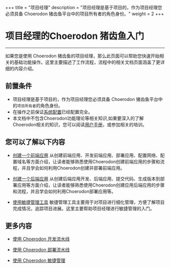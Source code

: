 ﻿+++
title = "项目经理"
description = "项目经理是基于项目的，作为项目经理您必须具备 Choerodon 猪齿鱼平台中的项目所有者的角色身份。"
weight = 2
+++

# 项目经理的Choerodon 猪齿鱼入门
---

如果您是使用 Choerodon 猪齿鱼的项目经理，那么此页面可以帮助您快速开始相关的基础功能操作。这里主要描述了工作流程，流程中的相关文档页面涵盖了更详细的内容介绍。

## 前置条件
- 项目经理是基于项目的，作为项目经理您必须具备 Choerodon 猪齿鱼平台中的`项目所有者`的角色身份。
- 在操作之前保证[系统配置](../../user-guide/system-configuration)已经配置完全。
- 本文档中不包含Choerodon功能理论等相关知识,如果要深入的了解Choerodon相关的知识，您可以阅读[用户手册](../../user-guide/)，或参加相关的培训。


## 您可以了解以下内容

- [创建一个前端应用](../../quick-start/project-manager/microservice-front) 从创建前端应用、开发前端应用、部署应用、配置网络、配置域名等方面介绍，让读者能够熟悉使用Choerodon创建前端应用的步骤和流程，并且学会如何利用Choerodon创建并部署前端应用。

- [创建一个后端应用](../../quick-start/project-manager/microservice-backend) 从创建后端应用开发、后端应用、提交代码、生成版本到部署应用等方面介绍，让读者能够熟悉使用Choerodon创建应用后端应用的步骤和流程，并且学会如何利用Choerodon部署应用等。

- [使用敏捷管理工具](../../quick-start/project-manager/agile-management-tools-manager) 敏捷管理工具主要用于对项目进行细化管理，方便了解项目完成情况，追踪项目进展。这里主要帮助项目经理进行敏捷管理的入门。

## 更多内容

- [使用 Choerodon 开发流水线](../../user-guide/development-pipeline)

- [使用 Choerodon 部署流水线](../../user-guide/deployment-pipeline)

- [使用 Choerodon 敏捷管理](../../user-guide/agile)
